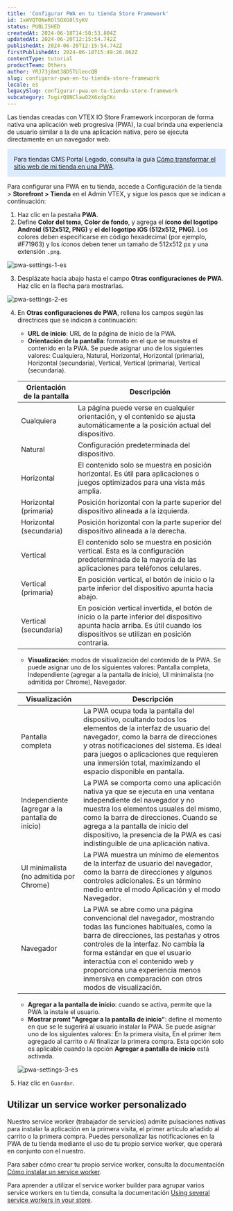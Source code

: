 ```yaml
---
title: 'Configurar PWA en tu tienda Store Framework'
id: 1xWVQTONeROlSOXG8lSyKV
status: PUBLISHED
createdAt: 2024-06-18T14:58:53.804Z
updatedAt: 2024-06-20T12:15:54.742Z
publishedAt: 2024-06-20T12:15:54.742Z
firstPublishedAt: 2024-06-18T15:49:26.862Z
contentType: tutorial
productTeam: Others
author: YRJ73j8mt38D5TUleocQB
slug: configurar-pwa-en-tu-tienda-store-framework
locale: es
legacySlug: configurar-pwa-en-tu-tienda-store-framework
subcategory: 7ogirQ8NClawO2X6xdgCKc
---
```


Las tiendas creadas con VTEX IO Store Framework incorporan de forma nativa una aplicación web progresiva (PWA), la cual brinda una experiencia de usuario similar a la de una aplicación nativa, pero se ejecuta directamente en un navegador web.

<div style="background-color:#DBEAFE; border-left: 2px solid ##1E3A8A; border-top-left-radius: 2px; border-bottom-left-radius: 2px; padding: 15px; margin-bottom: 10px">
Para tiendas CMS Portal Legado, consulta la guía <a href="https://help.vtex.com/es/tutorial/how-to-turn-my-store-website-into-a-pwa--3i8VmYeToAUGKgo2kKK6I2">Cómo transformar el sitio web de mi tienda en una PWA</a>.
</div>

Para configurar una PWA en tu tienda, accede a Configuración de la tienda > **Storefront > Tienda** en el Admin VTEX, y sigue los pasos que se indican a continuación:

1. Haz clic en la pestaña **PWA**.
2. Define **Color del tema**, **Color de fondo**, y agrega el **ícono del logotipo Android (512x512, PNG)** y **el del logotipo iOS (512x512, PNG)**. Los colores deben especificarse en código hexadecimal (por ejemplo, #F71963) y los íconos deben tener un tamaño de 512x512 px y una extensión `.png`.

  ![pwa-settings-1-es](https://images.ctfassets.net/alneenqid6w5/2EscgymgyMjCL6nvKedrjk/b3547450cdd0b02c68e36806bf78410f/pwa-settings-1-es.png)

3. Desplázate hacia abajo hasta el campo **Otras configuraciones de PWA**. Haz clic en la flecha para mostrarlas.

  ![pwa-settings-2-es](https://images.ctfassets.net/alneenqid6w5/2UJAVrnwSn3NPNxxi42nk8/90ef8a3581aabdb1078872a6afcffd53/pwa-settings-2-es.png)

4. En **Otras configuraciones de PWA**, rellena los campos según las directrices que se indican a continuación:

    - **URL de inicio**: URL de la página de inicio de la PWA.
    - **Orientación de la pantalla**: formato en el que se muestra el contenido en la PWA. Se puede asignar uno de los siguientes valores: Cualquiera, Natural, Horizontal, Horizontal (primaria), Horizontal (secundaria), Vertical, Vertical (primaria), Vertical (secundaria).

    | **Orientación de la pantalla** | **Descripción** |
    |--------------------------------|-----------------|
    | Cualquiera                     | La página puede verse en cualquier orientación, y el contenido se ajusta automáticamente a la posición actual del dispositivo. |
    | Natural                        | Configuración predeterminada del dispositivo. |
    | Horizontal                     | El contenido solo se muestra en posición horizontal. Es útil para aplicaciones o juegos optimizados para una vista más amplia. |
    | Horizontal (primaria)          | Posición horizontal con la parte superior del dispositivo alineada a la izquierda. |
    | Horizontal (secundaria)        | Posición horizontal con la parte superior del dispositivo alineada a la derecha. |
    | Vertical                       | El contenido solo se muestra en posición vertical. Esta es la configuración predeterminada de la mayoría de las aplicaciones para teléfonos celulares. |
    | Vertical (primaria)            | En posición vertical, el botón de inicio o la parte inferior del dispositivo apunta hacia abajo. |
    | Vertical (secundaria)          | En posición vertical invertida, el botón de inicio o la parte inferior del dispositivo apunta hacia arriba. Es útil cuando los dispositivos se utilizan en posición contraria. |

    - **Visualización**: modos de visualización del contenido de la PWA. Se puede asignar uno de los siguientes valores: Pantalla completa, Independiente (agregar a la pantalla de inicio), UI minimalista (no admitida por Chrome), Navegador.

    | **Visualización**                     | **Descripción** |
    |---------------------------------------|-----------------|
    | Pantalla completa                     | La PWA ocupa toda la pantalla del dispositivo, ocultando todos los elementos de la interfaz de usuario del navegador, como la barra de direcciones y otras notificaciones del sistema. Es ideal para juegos o aplicaciones que requieren una inmersión total, maximizando el espacio disponible en pantalla. |
    | Independiente (agregar a la pantalla de inicio) | La PWA se comporta como una aplicación nativa ya que se ejecuta en una ventana independiente del navegador y no muestra los elementos usuales del mismo, como la barra de direcciones. Cuando se agrega a la pantalla de inicio del dispositivo, la presencia de la PWA es casi indistinguible de una aplicación nativa. |
    | UI minimalista (no admitida por Chrome) | La PWA muestra un mínimo de elementos de la interfaz de usuario del navegador, como la barra de direcciones y algunos controles adicionales. Es un término medio entre el modo Aplicación y el modo Navegador. |
    | Navegador                            | La PWA se abre como una página convencional del navegador, mostrando todas las funciones habituales, como la barra de direcciones, las pestañas y otros controles de la interfaz. No cambia la forma estándar en que el usuario interactúa con el contenido web y proporciona una experiencia menos inmersiva en comparación con otros modos de visualización. |

    - **Agregar a la pantalla de inicio**: cuando se activa, permite que la PWA la instale el usuario.
    - **Mostrar promt "Agregar a la pantalla de inicio"**: define el momento en que se le sugerirá al usuario instalar la PWA. Se puede asignar uno de los siguientes valores: En la primera visita, En el primer ítem agregado al carrito o Al finalizar la primera compra. Esta opción solo es aplicable cuando la opción **Agregar a pantalla de inicio** está activada.

    ![pwa-settings-3-es](https://images.ctfassets.net/alneenqid6w5/2wVkAwUIy6E33I6pUoXMVT/d5c70b92839c1f5ff880c00c98d93307/pwa-settings-3-es.png)

5. Haz clic en `Guardar`.

## Utilizar un service worker personalizado

Nuestro service worker (trabajador de servicios) admite pulsaciones nativas para instalar la aplicación en la primera visita, el primer artículo añadido al carrito o la primera compra. Puedes personalizar las notificaciones en la PWA de tu tienda mediante el uso de tu propio service worker, que operará en conjunto con el nuestro.

Para saber cómo crear tu propio service worker, consulta la documentación [Cómo instalar un service worker](https://help.vtex.com/es/tutorial/como-instalar-um-service-worker--2H057iW0mQGguKAciwAuMe).

Para aprender a utilizar el service worker builder para agrupar varios service workers en tu tienda, consulta la documentación [Using several service workers in your store](https://developers.vtex.com/docs/guides/vtex-io-documentation-using-several-service-workers-in-your-store).
